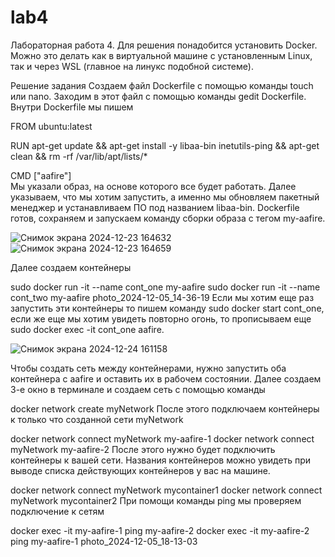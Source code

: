 # lab4
Лабораторная работа 4.
Для решения понадобится установить Docker. Можно это делать как в виртуальной машине с установленным Linux, так и через WSL (главное на линукс подобной системе).

Решение задания
Создаем файл Dockerfile с помощью команды touch или nano. Заходим в этот файл с помощью команды gedit Dockerfile.
Внутри Dockerfile мы пишем

FROM ubuntu:latest  
  
RUN apt-get update && apt-get install -y libaa-bin inetutils-ping && apt-get clean && rm -rf /var/lib/apt/lists/*  
  
CMD ["aafire"]  
Мы указали образ, на основе которого все будет работать. Далее указываем, что мы хотим запустить, а именно мы обновляем пакетный менеджер и устанавливаем ПО под названием libaa-bin.
Dockerfile готов, сохраняем и запускаем команду сборки образа с тегом my-aafire.

![Снимок экрана 2024-12-23 164632](https://github.com/user-attachments/assets/2ea0c284-a5a9-4f4f-8e39-9719c345009b)
![Снимок экрана 2024-12-23 164659](https://github.com/user-attachments/assets/aa27f928-8582-4fd6-a50a-5d75429741b5)


Далее создаем контейнеры

sudo docker run -it --name cont_one my-aafire
sudo docker run -it --name cont_two my-aafire
photo_2024-12-05_14-36-19
Если мы хотим еще раз запустить эти контейнеры то пишем команду sudo docker start cont_one, если же еще мы хотим увидеть повторно огонь, то прописываем еще sudo docker exec -it cont_one aafire.

![Снимок экрана 2024-12-24 161158](https://github.com/user-attachments/assets/5db5d3cc-f250-4d62-842b-058d70bb63e1)


Чтобы создать сеть между контейнерами, нужно запустить оба контейнера с aafire и оставить их в рабочем состоянии. Далее создаем 3-е окно в терминале и создаем сеть с помощью команды

docker network create myNetwork
После этого подключаем контейнеры к только что созданной сети myNetwork

docker network connect myNetwork my-aafire-1
docker network connect myNetwork my-aafire-2
После этого нужно будет подключить контейнеры к вашей сети. Названия контейнеров можно увидеть при выводе списка действующих контейнеров у вас на машине.

docker network connect myNetwork mycontainer1
docker network connect myNetwork mycontainer2
При помощи команды ping мы проверяем подключение к сетям

docker exec -it my-aafire-1 ping my-aafire-2
docker exec -it my-aafire-2 ping my-aafire-1
photo_2024-12-05_18-13-03
